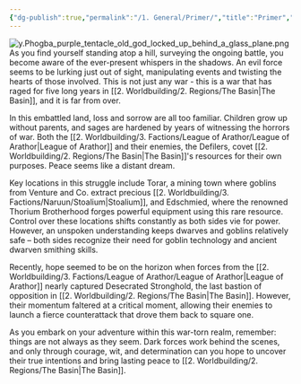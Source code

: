 ```yaml
---
{"dg-publish":true,"permalink":"/1. General/Primer/","title":"Primer","tags":["gardenEntry"]}
---
```







![y.Phogba_purple_tentacle_old_god_locked_up_behind_a_glass_plane.png](/img/user/Pictures/y.Phogba_purple_tentacle_old_god_locked_up_behind_a_glass_plane.png)
As you find yourself standing atop a hill, surveying the ongoing battle, you become aware of the ever-present whispers in the shadows. An evil force seems to be lurking just out of sight, manipulating events and twisting the hearts of those involved. This is not just any war - this is a war that has raged for five long years in [[2. Worldbuilding/2. Regions/The Basin\|The Basin]], and it is far from over.

In this embattled land, loss and sorrow are all too familiar. Children grow up without parents, and sages are hardened by years of witnessing the horrors of war. Both the [[2. Worldbuilding/3. Factions/League of Arathor/League of Arathor\|League of Arathor]] and their enemies, the Defilers, covet [[2. Worldbuilding/2. Regions/The Basin\|The Basin]]'s resources for their own purposes. Peace seems like a distant dream.

Key locations in this struggle include Torar, a mining town where goblins from Venture and Co. extract precious [[2. Worldbuilding/3. Factions/Naruun/Stoalium\|Stoalium]], and Edschmied, where the renowned Thorium Brotherhood forges powerful equipment using this rare resource. Control over these locations shifts constantly as both sides vie for power. However, an unspoken understanding keeps dwarves and goblins relatively safe – both sides recognize their need for goblin technology and ancient dwarven smithing skills.

Recently, hope seemed to be on the horizon when forces from the [[2. Worldbuilding/3. Factions/League of Arathor/League of Arathor\|League of Arathor]] nearly captured Desecrated Stronghold, the last bastion of opposition in [[2. Worldbuilding/2. Regions/The Basin\|The Basin]]. However, their momentum faltered at a critical moment, allowing their enemies to launch a fierce counterattack that drove them back to square one.

As you embark on your adventure within this war-torn realm, remember: things are not always as they seem. Dark forces work behind the scenes, and only through courage, wit, and determination can you hope to uncover their true intentions and bring lasting peace to [[2. Worldbuilding/2. Regions/The Basin\|The Basin]].